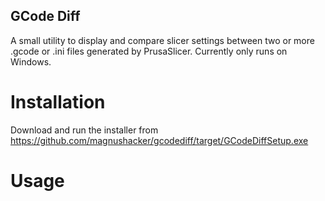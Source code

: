 ## GCode Diff

A small utility to display and compare slicer settings between two or more .gcode or .ini files generated by PrusaSlicer. Currently only
runs on Windows.

# Installation
Download and run the installer from https://github.com/magnushacker/gcodediff/target/GCodeDiffSetup.exe

# Usage
